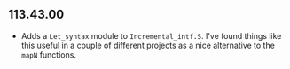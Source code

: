 ## 113.43.00

- Adds a `Let_syntax` module to `Incremental_intf.S`. I've found things like this
  useful in a couple of different projects as a nice alternative to the `mapN`
  functions.
